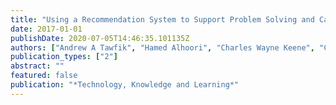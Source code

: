 ```yaml
---
title: "Using a Recommendation System to Support Problem Solving and Case-Based Reasoning Retrieval"
date: 2017-01-01
publishDate: 2020-07-05T14:46:35.101135Z
authors: ["Andrew A Tawfik", "Hamed Alhoori", "Charles Wayne Keene", "Christian Bailey", "Maureen Hogan"]
publication_types: ["2"]
abstract: ""
featured: false
publication: "*Technology, Knowledge and Learning*"
---
```


